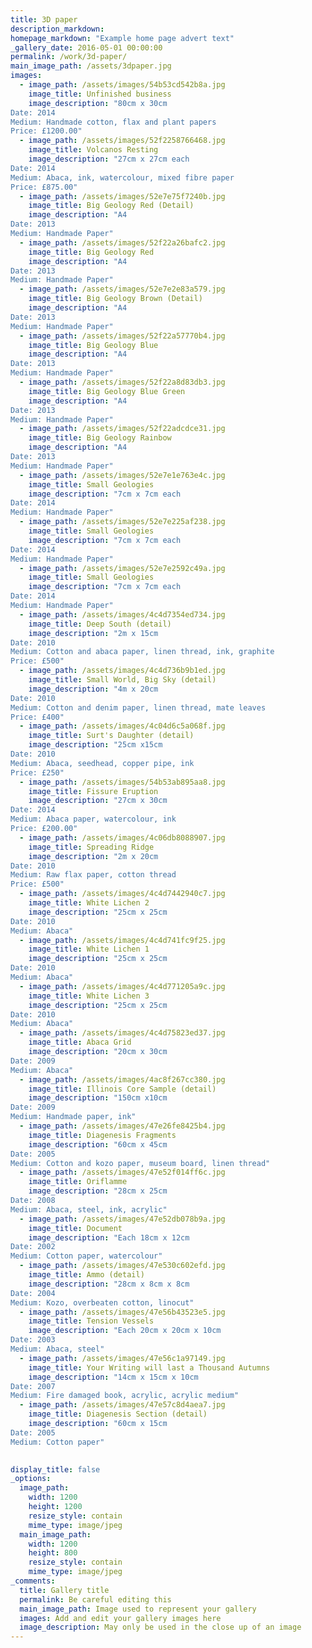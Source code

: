 ```yaml
---
title: 3D paper
description_markdown:
homepage_markdown: "Example home page advert text"
_gallery_date: 2016-05-01 00:00:00
permalink: /work/3d-paper/
main_image_path: /assets/3dpaper.jpg
images:
  - image_path: /assets/images/54b53cd542b8a.jpg
    image_title: Unfinished business
    image_description: "80cm x 30cm
Date: 2014
Medium: Handmade cotton, flax and plant papers
Price: £1200.00"
  - image_path: /assets/images/52f2258766468.jpg
    image_title: Volcanos Resting
    image_description: "27cm x 27cm each
Date: 2014
Medium: Abaca, ink, watercolour, mixed fibre paper
Price: £875.00"
  - image_path: /assets/images/52e7e75f7240b.jpg
    image_title: Big Geology Red (Detail)
    image_description: "A4
Date: 2013
Medium: Handmade Paper"
  - image_path: /assets/images/52f22a26bafc2.jpg
    image_title: Big Geology Red
    image_description: "A4
Date: 2013
Medium: Handmade Paper"
  - image_path: /assets/images/52e7e2e83a579.jpg
    image_title: Big Geology Brown (Detail)
    image_description: "A4
Date: 2013
Medium: Handmade Paper"
  - image_path: /assets/images/52f22a57770b4.jpg
    image_title: Big Geology Blue
    image_description: "A4
Date: 2013
Medium: Handmade Paper"
  - image_path: /assets/images/52f22a8d83db3.jpg
    image_title: Big Geology Blue Green
    image_description: "A4
Date: 2013
Medium: Handmade Paper"
  - image_path: /assets/images/52f22adcdce31.jpg
    image_title: Big Geology Rainbow
    image_description: "A4
Date: 2013
Medium: Handmade Paper"
  - image_path: /assets/images/52e7e1e763e4c.jpg
    image_title: Small Geologies
    image_description: "7cm x 7cm each
Date: 2014
Medium: Handmade Paper"
  - image_path: /assets/images/52e7e225af238.jpg
    image_title: Small Geologies
    image_description: "7cm x 7cm each
Date: 2014
Medium: Handmade Paper"
  - image_path: /assets/images/52e7e2592c49a.jpg
    image_title: Small Geologies
    image_description: "7cm x 7cm each
Date: 2014
Medium: Handmade Paper"
  - image_path: /assets/images/4c4d7354ed734.jpg
    image_title: Deep South (detail)
    image_description: "2m x 15cm
Date: 2010
Medium: Cotton and abaca paper, linen thread, ink, graphite
Price: £500"
  - image_path: /assets/images/4c4d736b9b1ed.jpg
    image_title: Small World, Big Sky (detail)
    image_description: "4m x 20cm
Date: 2010
Medium: Cotton and denim paper, linen thread, mate leaves
Price: £400"
  - image_path: /assets/images/4c04d6c5a068f.jpg
    image_title: Surt's Daughter (detail)
    image_description: "25cm x15cm
Date: 2010
Medium: Abaca, seedhead, copper pipe, ink
Price: £250"
  - image_path: /assets/images/54b53ab895aa8.jpg
    image_title: Fissure Eruption
    image_description: "27cm x 30cm
Date: 2014
Medium: Abaca paper, watercolour, ink
Price: £200.00"
  - image_path: /assets/images/4c06db8088907.jpg
    image_title: Spreading Ridge
    image_description: "2m x 20cm
Date: 2010
Medium: Raw flax paper, cotton thread
Price: £500"
  - image_path: /assets/images/4c4d7442940c7.jpg
    image_title: White Lichen 2
    image_description: "25cm x 25cm
Date: 2010
Medium: Abaca"
  - image_path: /assets/images/4c4d741fc9f25.jpg
    image_title: White Lichen 1
    image_description: "25cm x 25cm
Date: 2010
Medium: Abaca"
  - image_path: /assets/images/4c4d771205a9c.jpg
    image_title: White Lichen 3
    image_description: "25cm x 25cm
Date: 2010
Medium: Abaca"
  - image_path: /assets/images/4c4d75823ed37.jpg
    image_title: Abaca Grid
    image_description: "20cm x 30cm
Date: 2009
Medium: Abaca"
  - image_path: /assets/images/4ac8f267cc380.jpg
    image_title: Illinois Core Sample (detail)
    image_description: "150cm x10cm
Date: 2009
Medium: Handmade paper, ink"
  - image_path: /assets/images/47e26fe8425b4.jpg
    image_title: Diagenesis Fragments
    image_description: "60cm x 45cm
Date: 2005
Medium: Cotton and kozo paper, museum board, linen thread"
  - image_path: /assets/images/47e52f014ff6c.jpg
    image_title: Oriflamme
    image_description: "28cm x 25cm
Date: 2008
Medium: Abaca, steel, ink, acrylic"
  - image_path: /assets/images/47e52db078b9a.jpg
    image_title: Document
    image_description: "Each 18cm x 12cm
Date: 2002
Medium: Cotton paper, watercolour"
  - image_path: /assets/images/47e530c602efd.jpg
    image_title: Ammo (detail)
    image_description: "28cm x 8cm x 8cm
Date: 2004
Medium: Kozo, overbeaten cotton, linocut"
  - image_path: /assets/images/47e56b43523e5.jpg
    image_title: Tension Vessels
    image_description: "Each 20cm x 20cm x 10cm
Date: 2003
Medium: Abaca, steel"
  - image_path: /assets/images/47e56c1a97149.jpg
    image_title: Your Writing will last a Thousand Autumns
    image_description: "14cm x 15cm x 10cm
Date: 2007
Medium: Fire damaged book, acrylic, acrylic medium"
  - image_path: /assets/images/47e57c8d4aea7.jpg
    image_title: Diagenesis Section (detail)
    image_description: "60cm x 15cm
Date: 2005
Medium: Cotton paper"
  

display_title: false
_options:
  image_path:
    width: 1200
    height: 1200
    resize_style: contain
    mime_type: image/jpeg
  main_image_path:
    width: 1200
    height: 800
    resize_style: contain
    mime_type: image/jpeg
_comments:
  title: Gallery title
  permalink: Be careful editing this
  main_image_path: Image used to represent your gallery
  images: Add and edit your gallery images here
  image_description: May only be used in the close up of an image
---
```

